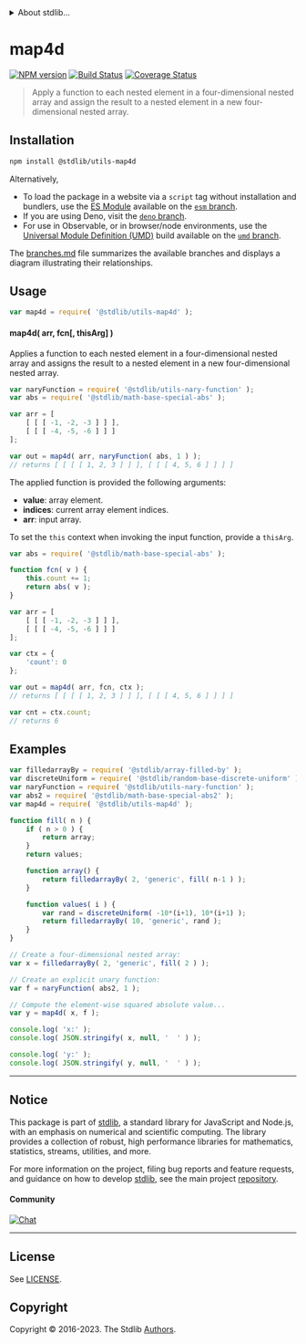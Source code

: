 <!--

@license Apache-2.0

Copyright (c) 2021 The Stdlib Authors.

Licensed under the Apache License, Version 2.0 (the "License");
you may not use this file except in compliance with the License.
You may obtain a copy of the License at

   http://www.apache.org/licenses/LICENSE-2.0

Unless required by applicable law or agreed to in writing, software
distributed under the License is distributed on an "AS IS" BASIS,
WITHOUT WARRANTIES OR CONDITIONS OF ANY KIND, either express or implied.
See the License for the specific language governing permissions and
limitations under the License.

-->


<details>
  <summary>
    About stdlib...
  </summary>
  <p>We believe in a future in which the web is a preferred environment for numerical computation. To help realize this future, we've built stdlib. stdlib is a standard library, with an emphasis on numerical and scientific computation, written in JavaScript (and C) for execution in browsers and in Node.js.</p>
  <p>The library is fully decomposable, being architected in such a way that you can swap out and mix and match APIs and functionality to cater to your exact preferences and use cases.</p>
  <p>When you use stdlib, you can be absolutely certain that you are using the most thorough, rigorous, well-written, studied, documented, tested, measured, and high-quality code out there.</p>
  <p>To join us in bringing numerical computing to the web, get started by checking us out on <a href="https://github.com/stdlib-js/stdlib">GitHub</a>, and please consider <a href="https://opencollective.com/stdlib">financially supporting stdlib</a>. We greatly appreciate your continued support!</p>
</details>

# map4d

[![NPM version][npm-image]][npm-url] [![Build Status][test-image]][test-url] [![Coverage Status][coverage-image]][coverage-url] <!-- [![dependencies][dependencies-image]][dependencies-url] -->

> Apply a function to each nested element in a four-dimensional nested array and assign the result to a nested element in a new four-dimensional nested array.

<!-- Section to include introductory text. Make sure to keep an empty line after the intro `section` element and another before the `/section` close. -->

<section class="intro">

</section>

<!-- /.intro -->

<!-- Package usage documentation. -->

<section class="installation">

## Installation

```bash
npm install @stdlib/utils-map4d
```

Alternatively,

-   To load the package in a website via a `script` tag without installation and bundlers, use the [ES Module][es-module] available on the [`esm` branch][esm-url].
-   If you are using Deno, visit the [`deno` branch][deno-url].
-   For use in Observable, or in browser/node environments, use the [Universal Module Definition (UMD)][umd] build available on the [`umd` branch][umd-url].

The [branches.md][branches-url] file summarizes the available branches and displays a diagram illustrating their relationships.

</section>

<section class="usage">

## Usage

```javascript
var map4d = require( '@stdlib/utils-map4d' );
```

#### map4d( arr, fcn\[, thisArg] )

Applies a function to each nested element in a four-dimensional nested array and assigns the result to a nested element in a new four-dimensional nested array.

```javascript
var naryFunction = require( '@stdlib/utils-nary-function' );
var abs = require( '@stdlib/math-base-special-abs' );

var arr = [
    [ [ [ -1, -2, -3 ] ] ],
    [ [ [ -4, -5, -6 ] ] ]
];

var out = map4d( arr, naryFunction( abs, 1 ) );
// returns [ [ [ [ 1, 2, 3 ] ] ], [ [ [ 4, 5, 6 ] ] ] ]
```

The applied function is provided the following arguments:

-   **value**: array element.
-   **indices**: current array element indices.
-   **arr**: input array.

To set the `this` context when invoking the input function, provide a `thisArg`.

<!-- eslint-disable no-invalid-this -->

```javascript
var abs = require( '@stdlib/math-base-special-abs' );

function fcn( v ) {
    this.count += 1;
    return abs( v );
}

var arr = [
    [ [ [ -1, -2, -3 ] ] ],
    [ [ [ -4, -5, -6 ] ] ]
];

var ctx = {
    'count': 0
};

var out = map4d( arr, fcn, ctx );
// returns [ [ [ [ 1, 2, 3 ] ] ], [ [ [ 4, 5, 6 ] ] ] ]

var cnt = ctx.count;
// returns 6
```

</section>

<!-- /.usage -->

<!-- Package usage notes. Make sure to keep an empty line after the `section` element and another before the `/section` close. -->

<section class="notes">

</section>

<!-- /.notes -->

<!-- Package usage examples. -->

<section class="examples">

## Examples

<!-- eslint no-undef: "error" -->

```javascript
var filledarrayBy = require( '@stdlib/array-filled-by' );
var discreteUniform = require( '@stdlib/random-base-discrete-uniform' ).factory;
var naryFunction = require( '@stdlib/utils-nary-function' );
var abs2 = require( '@stdlib/math-base-special-abs2' );
var map4d = require( '@stdlib/utils-map4d' );

function fill( n ) {
    if ( n > 0 ) {
        return array;
    }
    return values;

    function array() {
        return filledarrayBy( 2, 'generic', fill( n-1 ) );
    }

    function values( i ) {
        var rand = discreteUniform( -10*(i+1), 10*(i+1) );
        return filledarrayBy( 10, 'generic', rand );
    }
}

// Create a four-dimensional nested array:
var x = filledarrayBy( 2, 'generic', fill( 2 ) );

// Create an explicit unary function:
var f = naryFunction( abs2, 1 );

// Compute the element-wise squared absolute value...
var y = map4d( x, f );

console.log( 'x:' );
console.log( JSON.stringify( x, null, '  ' ) );

console.log( 'y:' );
console.log( JSON.stringify( y, null, '  ' ) );
```

</section>

<!-- /.examples -->

<!-- Section to include cited references. If references are included, add a horizontal rule *before* the section. Make sure to keep an empty line after the `section` element and another before the `/section` close. -->

<section class="references">

</section>

<!-- /.references -->

<!-- Section for related `stdlib` packages. Do not manually edit this section, as it is automatically populated. -->

<section class="related">

</section>

<!-- /.related -->

<!-- Section for all links. Make sure to keep an empty line after the `section` element and another before the `/section` close. -->


<section class="main-repo" >

* * *

## Notice

This package is part of [stdlib][stdlib], a standard library for JavaScript and Node.js, with an emphasis on numerical and scientific computing. The library provides a collection of robust, high performance libraries for mathematics, statistics, streams, utilities, and more.

For more information on the project, filing bug reports and feature requests, and guidance on how to develop [stdlib][stdlib], see the main project [repository][stdlib].

#### Community

[![Chat][chat-image]][chat-url]

---

## License

See [LICENSE][stdlib-license].


## Copyright

Copyright &copy; 2016-2023. The Stdlib [Authors][stdlib-authors].

</section>

<!-- /.stdlib -->

<!-- Section for all links. Make sure to keep an empty line after the `section` element and another before the `/section` close. -->

<section class="links">

[npm-image]: http://img.shields.io/npm/v/@stdlib/utils-map4d.svg
[npm-url]: https://npmjs.org/package/@stdlib/utils-map4d

[test-image]: https://github.com/stdlib-js/utils-map4d/actions/workflows/test.yml/badge.svg?branch=v0.1.0
[test-url]: https://github.com/stdlib-js/utils-map4d/actions/workflows/test.yml?query=branch:v0.1.0

[coverage-image]: https://img.shields.io/codecov/c/github/stdlib-js/utils-map4d/main.svg
[coverage-url]: https://codecov.io/github/stdlib-js/utils-map4d?branch=main

<!--

[dependencies-image]: https://img.shields.io/david/stdlib-js/utils-map4d.svg
[dependencies-url]: https://david-dm.org/stdlib-js/utils-map4d/main

-->

[chat-image]: https://img.shields.io/gitter/room/stdlib-js/stdlib.svg
[chat-url]: https://app.gitter.im/#/room/#stdlib-js_stdlib:gitter.im

[stdlib]: https://github.com/stdlib-js/stdlib

[stdlib-authors]: https://github.com/stdlib-js/stdlib/graphs/contributors

[umd]: https://github.com/umdjs/umd
[es-module]: https://developer.mozilla.org/en-US/docs/Web/JavaScript/Guide/Modules

[deno-url]: https://github.com/stdlib-js/utils-map4d/tree/deno
[umd-url]: https://github.com/stdlib-js/utils-map4d/tree/umd
[esm-url]: https://github.com/stdlib-js/utils-map4d/tree/esm
[branches-url]: https://github.com/stdlib-js/utils-map4d/blob/main/branches.md

[stdlib-license]: https://raw.githubusercontent.com/stdlib-js/utils-map4d/main/LICENSE

</section>

<!-- /.links -->

